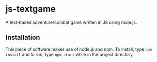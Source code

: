 # js-textgame
A text-based adventure/combat game written in JS using node.js.

## Installation

This piece of software makes use of node.js and npm. To install, type `npm install` and to run, type `npm start` while in the project directory.
